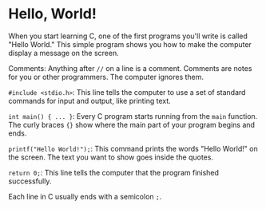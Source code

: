 # Hello, World!

When you start learning C, one of the first programs you'll write is called "Hello World." This simple program shows you how to make the computer display a message on the screen.

Comments: Anything after `//` on a line is a comment. Comments are notes for you or other programmers. The computer ignores them.

`#include <stdio.h>`: This line tells the computer to use a set of standard commands for input and output, like printing text.

`int main() { ... }`: Every C program starts running from the `main` function. The curly braces `{}` show where the main part of your program begins and ends.

`printf("Hello World!");`: This command prints the words "Hello World!" on the screen. The text you want to show goes inside the quotes.

`return 0;`: This line tells the computer that the program finished successfully.

Each line in C usually ends with a semicolon `;`.  
